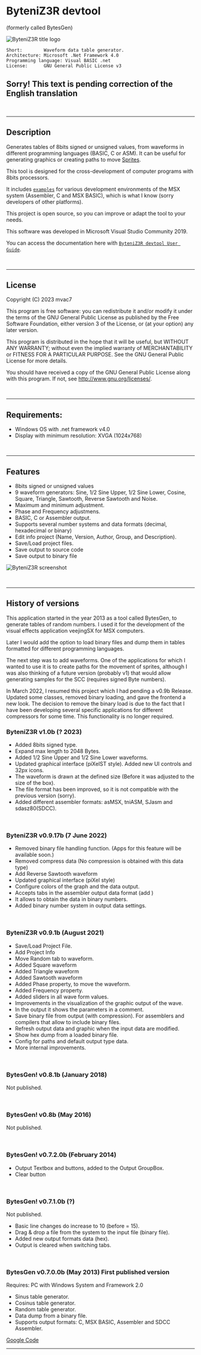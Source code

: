 # ByteniZ3R devtool 
(formerly called BytesGen)

![ByteniZ3R title logo](https://github.com/mvac7/mSXdevtools_ByteniZ3R/raw/main/GFX/ByteniZ3R_logo.png)
    
```
Short:        Waveform data table generator.         
Architecture: Microsoft .Net Framework 4.0
Programming language: Visual BASIC .net
License:      GNU General Public License v3   
```

## Sorry! This text is pending correction of the English translation
                                                               

<br/>

---

## Description

Generates tables of 8bits signed or unsigned values, from waveforms in different programming languages (BASIC, C or ASM).
It can be useful for generating graphics or creating paths to move [Sprites](https://en.wikipedia.org/wiki/Sprite_(computer_graphics)).

This tool is designed for the cross-development of computer programs with 8bits processors.

It includes [`examples`](Examples/) for various development environments of the MSX system (Assembler, C and MSX BASIC), 
which is what I know (sorry developers of other platforms).

This project is open source, so you can improve or adapt the tool to your needs.
   
This software was developed in Microsoft Visual Studio Community 2019.

You can access the documentation here with [`ByteniZ3R devtool User Guide`](Docs/HOWTO.md).
 

<br/>

---

## License

Copyright (C) 2023 mvac7

This program is free software: you can redistribute it and/or modify it under the terms of the GNU General Public License as published by
the Free Software Foundation, either version 3 of the License, or (at your option) any later version.

This program is distributed in the hope that it will be useful,
but WITHOUT ANY WARRANTY; without even the implied warranty of MERCHANTABILITY or FITNESS FOR A PARTICULAR PURPOSE.
See the GNU General Public License for more details.

You should have received a copy of the GNU General Public License along with this program.
If not, see <http://www.gnu.org/licenses/>.
 
<br/>

---

## Requirements:

* Windows OS with .net framework v4.0
* Display with minimum resolution: XVGA (1024x768)

<br/>

---

## Features

- 8bits signed or unsigned values
- 9 waveform generators: Sine, 1/2 Sine Upper, 1/2 Sine Lower, Cosine, Square, Triangle, Sawtooth, Reverse Sawtooth and Noise.
- Maximum and minimum adjustment.
- Phase and Frequency adjustmens.
- BASIC, C or Assembler output.
- Supports several number systems and data formats (decimal, hexadecimal or binary)
- Edit info project (Name, Version, Author, Group, and Description).
- Save/Load project files.
- Save output to source code 
- Save output to binary file

![ByteniZ3R screenshot](https://github.com/mvac7/mSXdevtools_ByteniZ3R/raw/main/GFX/screenshots/ByteniZ3R_v0916b_screenshot01.png)

<br/>

---

## History of versions

This application started in the year 2013 as a tool called BytesGen, to generate tables of random numbers.
I used it for the development of the visual effects application veejingSX for MSX computers.

Later I would add the option to load binary files and dump them in tables formatted for different programming languages.

The next step was to add waveforms. One of the applications for which I wanted to use it is to create paths for the movement of sprites, 
although I was also thinking of a future version (probably v1) that would allow generating samples for the SCC (requires signed Byte numbers).

In March 2022, I resumed this project which I had pending a v0.9b Release. 
Updated some classes, removed binary loading, and gave the frontend a new look.
The decision to remove the binary load is due to the fact that I have been developing several specific applications for different compressors for some time. 
This functionality is no longer required.

### ByteniZ3R v1.0b (? 2023)

- Added 8bits signed type.
- Expand max length to 2048 Bytes.
- Added 1/2 Sine Upper and 1/2 Sine Lower waveforms.
- Updated graphical interface (piXelST style). Added new UI controls and 32px icons.
- The waveform is drawn at the defined size (Before it was adjusted to the size of the box).
- The file format has been improved, so it is not compatible with the previous version (sorry).
- Added different assembler formats: asMSX, tniASM, SJasm and sdasz80(SDCC).

<br/>

### ByteniZ3R v0.9.17b (7 June 2022)

- Removed binary file handling function. (Apps for this feature will be available soon.) 
- Removed compress data (No compression is obtained with this data type)
- Add Reverse Sawtooth waveform
- Updated graphical interface (piXel style)
- Configure colors of the graph and the data output.
- Accepts tabs in the assembler output data format (add <tab>)
- It allows to obtain the data in binary numbers.
- Added binary number system in output data settings.

<br/>

### ByteniZ3R v0.9.1b (August 2021)

- Save/Load Project File.
- Add Project Info
- Move Random tab to waveform.
- Added Square waveform
- Added Triangle waveform
- Added Sawtooth waveform
- Added Phase property, to move the waveform.
- Added Frequency property.
- Added sliders in all wave form values.
- Improvements in the visualization of the graphic output of the wave.
- In the output it shows the parameters in a comment.
- Save binary file from output (with compression). For assemblers and compilers that allow to include binary files.
- Refresh output data and graphic when the input data are modified.
- Show hex dump from a loaded binary file.
- Config for paths and default output type data.
- More internal improvements.

<br/>

### BytesGen! v0.8.1b (January 2018) 

Not published.

<br/>

### BytesGen! v0.8b (May 2016) 

Not published.

<br/>

### BytesGen! v0.7.2.0b (February 2014)

- Output Textbox and buttons, added to the Output GroupBox.
- Clear button

<br/>

### BytesGen! v0.7.1.0b (?) 

Not published.

- Basic line changes do increase to 10 (before = 15). 
- Drag & drop a file from the system to the input file (binary file).
- Added new output formats data (hex).
- Output is cleared when switching tabs.

<br/>

### BytesGen v0.7.0.0b (May 2013) First published version

Requires: PC with Windows System and Framework 2.0

- Sinus table generator.
- Cosinus table generator.
- Random table generator.
- Data dump from a binary file.
- Supports output formats: C, MSX BASIC, Assembler and SDCC Assembler.

[Google Code](https://code.google.com/archive/p/bytes-gen/)

---
